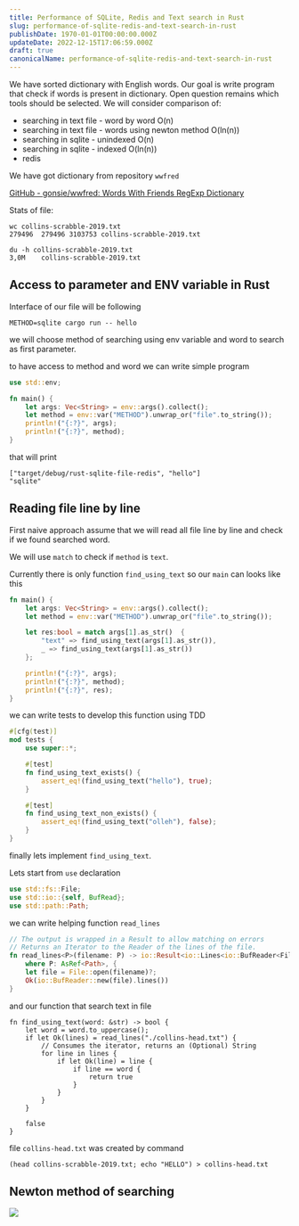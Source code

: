 ```yaml
---
title: Performance of SQLite, Redis and Text search in Rust
slug: performance-of-sqlite-redis-and-text-search-in-rust
publishDate: 1970-01-01T00:00:00.000Z
updateDate: 2022-12-15T17:06:59.000Z
draft: true
canonicalName: performance-of-sqlite-redis-and-text-search-in-rust
---
```


We have sorted dictionary with English words. Our goal is write program that check if words is present in dictionary. Open question remains which tools should be selected. We will consider comparison of:

* searching in text file - word by word O(n)
* searching in text file - words using newton method O(ln(n))
* searching in sqlite - unindexed O(n)
* searching in sqlite - indexed O(ln(n))
* redis

We have got dictionary from repository `wwfred`

[GitHub - gonsie/wwfred: Words With Friends RegExp Dictionary](https://github.com/gonsie/wwfred)

Stats of file:

```
wc collins-scrabble-2019.txt
279496  279496 3103753 collins-scrabble-2019.txt
```

```
du -h collins-scrabble-2019.txt
3,0M    collins-scrabble-2019.txt
```

## Access to parameter and ENV variable in Rust

Interface of our file will be following

```
METHOD=sqlite cargo run -- hello
```

we will choose method of searching using env variable and word to search as first parameter.

to have access to method and word we can write simple program

```rust
use std::env;

fn main() {
    let args: Vec<String> = env::args().collect();
    let method = env::var("METHOD").unwrap_or("file".to_string());
    println!("{:?}", args);
    println!("{:?}", method);
}
```

that will print

```
["target/debug/rust-sqlite-file-redis", "hello"]
"sqlite"
```

## Reading file line by line

First naive approach assume that we will read all file line by line and check if we found searched word.

We will use `match` to check if `method` is `text`.

Currently there is only function `find_using_text` so our `main` can looks like this

```rust
fn main() {
    let args: Vec<String> = env::args().collect();
    let method = env::var("METHOD").unwrap_or("file".to_string());

    let res:bool = match args[1].as_str()  {
        "text" => find_using_text(args[1].as_str()),
        _ => find_using_text(args[1].as_str())
    };

    println!("{:?}", args);
    println!("{:?}", method);
    println!("{:?}", res);
}
```

we can write tests to develop this function using TDD

```rust
#[cfg(test)]
mod tests {
    use super::*;

    #[test]
    fn find_using_text_exists() {
        assert_eq!(find_using_text("hello"), true);
    }

    #[test]
    fn find_using_text_non_exists() {
        assert_eq!(find_using_text("olleh"), false);
    }
}
```

finally lets implement `find_using_text`.

Lets start from `use` declaration

```rust
use std::fs::File;
use std::io::{self, BufRead};
use std::path::Path;
```

we can write helping function `read_lines`

```rust
// The output is wrapped in a Result to allow matching on errors
// Returns an Iterator to the Reader of the lines of the file.
fn read_lines<P>(filename: P) -> io::Result<io::Lines<io::BufReader<File>>>
    where P: AsRef<Path>, {
    let file = File::open(filename)?;
    Ok(io::BufReader::new(file).lines())
}
```

and our function that search text in file

```
fn find_using_text(word: &str) -> bool {
    let word = word.to_uppercase();
    if let Ok(lines) = read_lines("./collins-head.txt") {
        // Consumes the iterator, returns an (Optional) String
        for line in lines {
            if let Ok(line) = line {
                if line == word {
                    return true
                }
            }
        }
    }

    false
}
```

file `collins-head.txt` was created by command

```
(head collins-scrabble-2019.txt; echo "HELLO") > collins-head.txt
```

## Newton method of searching

![](http://localhost:8484/0daeec16-6073-46b3-98d3-16edfc24111f.avif)
